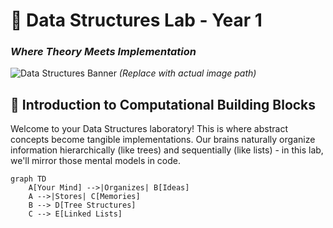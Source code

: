 # 🧠 Data Structures Lab - Year 1
### *Where Theory Meets Implementation*

![Data Structures Banner](https://example.com/path/to/banner-image.png) *(Replace with actual image path)*

## 🌱 Introduction to Computational Building Blocks

Welcome to your Data Structures laboratory! This is where abstract concepts become tangible implementations. Our brains naturally organize information hierarchically (like trees) and sequentially (like lists) - in this lab, we'll mirror those mental models in code.

```mermaid
graph TD
    A[Your Mind] -->|Organizes| B[Ideas]
    A -->|Stores| C[Memories]
    B --> D[Tree Structures]
    C --> E[Linked Lists]
